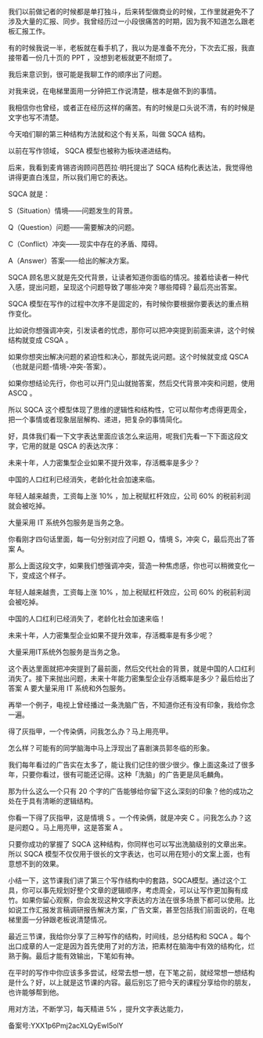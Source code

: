 我们以前做记者的时候都是单打独斗，后来转型做商业的时候，工作里就避免不了涉及大量的汇报、同步。我曾经历过一小段很痛苦的时期，因为我不知道怎么跟老板汇报工作。

有的时候我说一半，老板就在看手机了，我以为是准备不充分，下次去汇报，我直接带着一份几十页的 PPT ，没想到老板就更不耐烦了。

我后来意识到，很可能是我聊工作的顺序出了问题。

对我来说，在电梯里面用一分钟把工作说清楚，根本是做不到的事情。

我相信你也曾经，或者正在经历这样的痛苦。有的时候是口头说不清，有的时候是文字也写不清楚。

今天咱们聊的第三种结构方法就和这个有关系，叫做 SQCA 结构。

以前在写作领域， SQCA 模型也被称为板块递进结构。

后来，我看到麦肯锡咨询顾问芭芭拉·明托提出了 SQCA 结构化表达法，我觉得他讲得更直白浅显，所以我们用它的表达。

SQCA 就是：

S（Situation）情境——问题发生的背景。

Q（Question）问题——需要解决的问题。

C（Conflict）冲突——现实中存在的矛盾、障碍。

A（Answer）答案——给出的解决方案。

SQCA 顾名思义就是先交代背景，让读者知道你面临的情况。接着给读者一种代入感，提出问题，呈现这个问题导致了哪些冲突？哪些障碍？最后亮出答案。

SQCA 模型在写作的过程中次序不是固定的，有时候你要根据你要表达的重点稍作变化。

比如说你想强调冲突，引发读者的忧虑，那你可以把冲突提到前面来讲，这个时候结构就变成 CSQA 。

如果你想突出解决问题的紧迫性和决心，那就先说问题。这个时候就变成 QSCA （也就是问题-情境-冲突-答案）。

如果你想结论先行，你也可以开门见山就抛答案，然后交代背景冲突和问题，使用ASCQ 。

所以 SQCA 这个模型体现了思维的逻辑性和结构性，它可以帮你考虑得更周全，把一个事情或者现象层层解构、递进，把复杂的事情简化。

好，具体我们看一下文字表达里面应该怎么来运用，呢我们先看一下下面这段文字，它用的就是 QSCA 的表达次序：

未来十年，人力密集型企业如果不提升效率，存活概率是多少？

中国的人口红利已经消失，老龄化社会加速来临。

年轻人越来越贵，工资每上涨 10\% ，加上税赋杠杆效应，公司 60\% 的税前利润就会被吃掉。

大量采用 IT 系统外包服务是当务之急。

你看刚才四句话里面，每一句分别对应了问题 Q，情境 S，冲突 C，最后亮出了答案 A。

那么上面这段文字，如果我们想强调冲突，营造一种焦虑感，你也可以稍微变化一下，变成这个样子。

年轻人越来越贵，工资每上涨 10\% ，加上税赋杠杆效应，公司 60\% 的税前利润会被吃掉。

中国的人口红利已经消失了，老龄化社会加速来临！

未来十年，人力密集型企业如果不提升效率，存活概率是有多少呢？

大量采用IT系统外包服务是当务之急。

这个表达里面就把冲突提到了最前面，然后交代社会的背景，就是中国的人口红利消失了。接下来抛出问题，未来十年能力密集型企业存活概率是多少？最后给出了答案 A 要大量采用 IT 系统和外包服务。

再举一个例子，电视上曾经播过一条洗脑广告，不知道你还有没有印象，我给你念一遍。

得了灰指甲，一个传染俩，问我怎么办？马上用亮甲。

怎么样？可能有的同学脑海中马上浮现出了喜剧演员郭冬临的形象。

我们每年看过的广告实在太多了，能让我们记住的很少很少。像上面这条过了很多年，只要你看过，很有可能还记得。这种「洗脑」的广告更是凤毛麟角。

那为什么这么一个只有 20 个字的广告能够给你留下这么深刻的印象？他的成功之处在于具有清晰的逻辑结构。

你看一下得了灰指甲，这是情境 S 。一个传染俩，就是冲突 C 。问我怎么办？这是问题Q 。马上用亮甲，这是答案 A 。

只要你成功的掌握了 SQCA 这种结构，你同样也可以写出洗脑级别的文章出来。所以 SQCA 模型不仅仅用于很长的文字表达，也可以用在短小的文案上面，也有意想不到的效果。

小结一下，这节课我们讲了第三个写作结构中的套路，SQCA模型。通过这个工具，你可以事先规划好整个文章的逻辑顺序，考虑周全，可以让写作更加胸有成竹。如果你留心观察，你会发现这种文字表达的方法在很多场景下都可以使用。比如说工作汇报发言稿调研报告解决方案，广告文案，甚至包括我们前面说的，在电梯里面一分钟跟老板说清楚情况。

最近三节课，我给你分享了三种写作的结构，时间线，总分结构和 SQCA 。每个出口成章的人一定是因为首先使用了对的方法，把素材在脑海中有效的结构化，烂熟于胸。最后才能有效输出，下笔如有神。

在平时的写作中你应该多多尝试，经常去想一想，在下笔之前，就经常想一想结构是什么？好，以上就是这节课的内容。最后别忘了把今天的课程分享给你的朋友，也许能够帮到他。

用对方法，不断学习，每天精进 5\% ，提升文字表达能力，

备案号:YXX1p6Pmj2acXLQyEwI5olY
